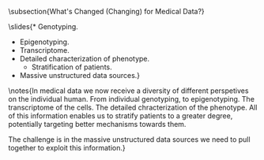 \subsection{What's Changed (Changing) for Medical Data?}

\slides{* Genotyping.
* Epigenotyping.
* Transcriptome.
* Detailed characterization of phenotype.
    * Stratification of patients.
* Massive unstructured data sources.}

\notes{In medical data we now receive a diversity of different perspetives on the individual human. From individual genotyping, to epigenotyping. The transcriptome of the cells. The detailed chracterization of the phenotype. All of this information enables us to stratify patients to a greater degree, potentially targeting better mechanisms towards them.

The challenge is in the massive unstructured data sources we need to pull together to exploit this information.}


